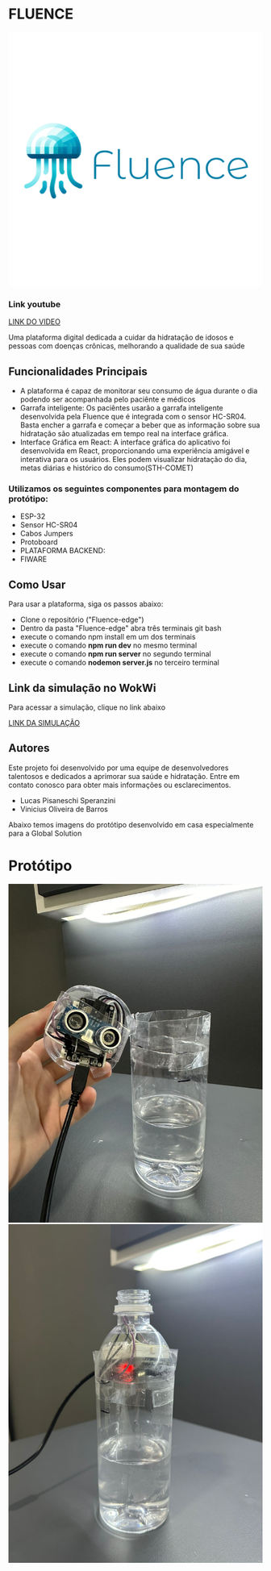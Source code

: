 <h1>FLUENCE</h1>
  <img src="https://github.com/ViniciusBarrosFiap/Fluence-edge/blob/main/logoG.png"/>
  <h3>Link youtube</h3>
  <a href="https://youtu.be/JGgGj1eqhII?si=L0htc0eoyRVti4PZ">LINK DO VIDEO</a>
  <p>Uma plataforma digital dedicada a cuidar da hidratação de idosos e pessoas com doenças crônicas, melhorando a qualidade de sua saúde</p>

  <h2>Funcionalidades Principais</h2>
  <ul>
      <li>A plataforma é capaz de monitorar seu consumo de água durante o dia podendo ser acompanhada pelo paciênte e médicos</li>
      <li>Garrafa inteligente: Os paciêntes usarão a garrafa inteligente desenvolvida pela Fluence que é integrada com o sensor HC-SR04. Basta encher a garrafa e começar a beber que as informação sobre sua hidratação são atualizadas em tempo real na interface gráfica.</li>
      <li>Interface Gráfica em React: A interface gráfica do aplicativo foi desenvolvida em React, proporcionando uma experiência amigável e interativa para os usuários. Eles podem visualizar hidratação do dia, metas diárias e histórico do consumo(STH-COMET)</li>
  </ul>
  <h3>Utilizamos os seguintes componentes para montagem do protótipo:</h3>
  <ul>
    <li>ESP-32</li>
    <li>Sensor HC-SR04</li>
    <li>Cabos Jumpers</li>
    <li>Protoboard</li>
    <li>PLATAFORMA BACKEND:</li>
    <li>FIWARE</li>
  </ul>
  <h2>Como Usar</h2>
  <p>Para usar a plataforma, siga os passos abaixo:</p>
  <ul>
      <li>Clone o repositório ("Fluence-edge")</li>
      <li>Dentro da pasta "Fluence-edge" abra três terminais git bash</li>
      <li>execute o comando npm install em um dos terminais</li>
      <li>execute o comando <strong>npm run dev</strong> no mesmo terminal</li>
      <li>execute o comando <strong>npm run server</strong> no segundo terminal</li>
      <li>execute o comando <strong>nodemon server.js</strong> no terceiro terminal</li>
      
  </ul>

  <h2>Link da simulação no WokWi</h2>
  <p>Para acessar a simulação, clique no link abaixo</p>
  <a href="https://wokwi.com/projects/380309249506886657">LINK DA SIMULAÇÃO</a>

  <h2>Autores</h2>
  <p>Este projeto foi desenvolvido por uma equipe de desenvolvedores talentosos e dedicados a aprimorar sua saúde e hidratação. Entre em contato conosco para obter mais informações ou esclarecimentos.</p>
   <ul>
      <li>Lucas Pisaneschi Speranzini</li>
      <li>Vinicius Oliveira de Barros</li>
  </ul>
  <p>Abaixo temos imagens do protótipo desenvolvido em casa especialmente para a Global Solution</p>
  <h1>Protótipo</h1>
  <img src="https://raw.githubusercontent.com/ViniciusBarrosFiap/Fluence-edge/main/GarrafaAberta.jpeg"/>
  <img src="https://raw.githubusercontent.com/ViniciusBarrosFiap/Fluence-edge/main/GarrafaFechada.jpeg"/>